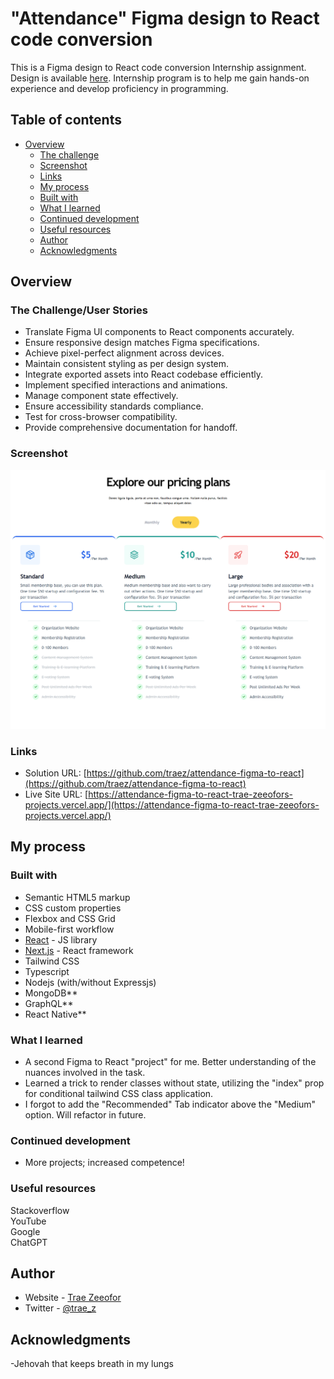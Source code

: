 # "Attendance" Figma design to React code conversion

This is a Figma design to React code conversion Internship assignment. Design is available [here](https://www.figma.com/design/IKlybSP7jSdiYkNvDnEIIo/Peddlesoft-for-Business). Internship program is to help me gain hands-on experience and develop proficiency in programming.

## Table of contents

- [Overview](#overview)
  - [The challenge](#the-challenge)
  - [Screenshot](#screenshot)
  - [Links](#links)
  - [My process](#my-process)
  - [Built with](#built-with)
  - [What I learned](#what-i-learned)
  - [Continued development](#continued-development)
  - [Useful resources](#useful-resources)
  - [Author](#author)
  - [Acknowledgments](#acknowledgments)

## Overview

### The Challenge/User Stories

- Translate Figma UI components to React components accurately.
- Ensure responsive design matches Figma specifications.
- Achieve pixel-perfect alignment across devices.
- Maintain consistent styling as per design system.
- Integrate exported assets into React codebase efficiently.
- Implement specified interactions and animations.
- Manage component state effectively.
- Ensure accessibility standards compliance.
- Test for cross-browser compatibility.
- Provide comprehensive documentation for handoff.

### Screenshot

![](/public/screenshot-desktop.png)

### Links

- Solution URL: [https://github.com/traez/attendance-figma-to-react](https://github.com/traez/attendance-figma-to-react)
- Live Site URL: [https://attendance-figma-to-react-trae-zeeofors-projects.vercel.app/](https://attendance-figma-to-react-trae-zeeofors-projects.vercel.app/)

## My process

### Built with

- Semantic HTML5 markup
- CSS custom properties
- Flexbox and CSS Grid
- Mobile-first workflow
- [React](https://reactjs.org/) - JS library
- [Next.js](https://nextjs.org/) - React framework
- Tailwind CSS
- Typescript
- Nodejs (with/without Expressjs)
- MongoDB**
- GraphQL**  
- React Native**  

### What I learned

- A second Figma to React "project" for me. Better understanding of the nuances involved in the task.  
- Learned a trick to render classes without state, utilizing the "index" prop for conditional tailwind CSS class application.  
- I forgot to add the "Recommended" Tab indicator above the "Medium" option. Will refactor in future.  

### Continued development

- More projects; increased competence!

### Useful resources

Stackoverflow  
YouTube  
Google  
ChatGPT

## Author

- Website - [Trae Zeeofor](https://github.com/traez)
- Twitter - [@trae_z](https://twitter.com/trae_z)

## Acknowledgments

-Jehovah that keeps breath in my lungs
